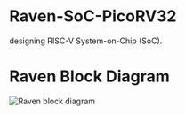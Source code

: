 # Raven-SoC-PicoRV32
designing RISC-V System-on-Chip (SoC).

# Raven Block Diagram
![Raven block diagram](https://github.com/Tamilarasan555/Raven-SoC-PicoRV32/assets/151667666/582ad672-ac2c-435e-99a5-e65a26147546)

